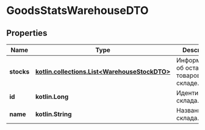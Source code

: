 
# GoodsStatsWarehouseDTO

## Properties
| Name | Type | Description | Notes |
| ------------ | ------------- | ------------- | ------------- |
| **stocks** | [**kotlin.collections.List&lt;WarehouseStockDTO&gt;**](WarehouseStockDTO.md) | Информация об остатках товаров на складе. |  |
| **id** | **kotlin.Long** | Идентификатор склада. |  [optional] |
| **name** | **kotlin.String** | Название склада. |  [optional] |



